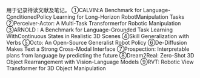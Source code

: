 用于记录待读文献及笔记。
①CALVIN:A Benchmark for Language-ConditionedPolicy Learning for Long-Horizon RobotManipulation Tasks
②Perceiver-Actor: A Multi-Task Transformerfor Robotic Manipulation
③ARNOLD : A Benchmark for Language-Grounded Task Learning WithContinuous States in Realistic 3D Scenes
④Skill Generalization with Verbs
⑤Octo: An Open-Source Generalist Robot Policy
⑥De-Diffusion Makes Text a Strong Cross-Modal Interface
⑦Prospection: Interpretable plans from language by predicting the future
⑧Dream2Real: Zero-Shot 3D Object Rearrangement with Vision-Language Models
⑨RVT: Robotic View Transformer for 3D Object Manipulation
